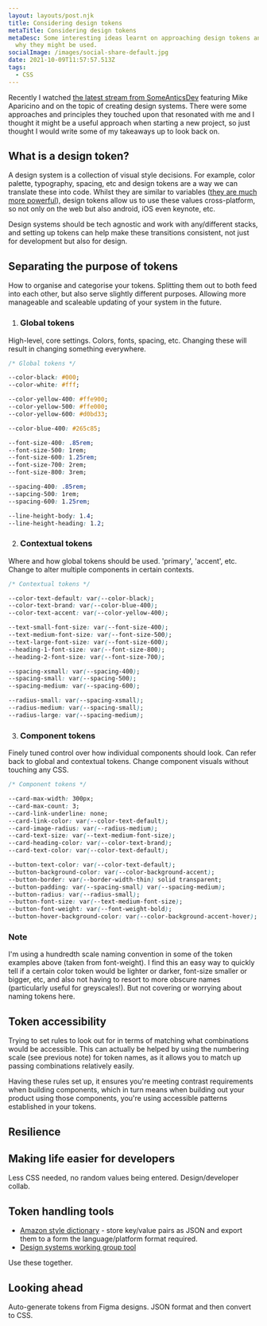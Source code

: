 ```yaml
---
layout: layouts/post.njk
title: Considering design tokens
metaTitle: Considering design tokens
metaDesc: Some interesting ideas learnt on approaching design tokens and how and
  why they might be used.
socialImage: /images/social-share-default.jpg
date: 2021-10-09T11:57:57.513Z
tags:
  - CSS
---
```

Recently I watched [the latest stream from SomeAnticsDev](https://someantics.dev/build-your-own-design-system/) featuring Mike Aparicino and on the topic of creating design systems. There were some approaches and principles they touched upon that resonated with me and I thought it might be a useful approach when starting a new project, so just thought I would write some of my takeaways up to look back on.

## What is a design token?
A design system is a collection of visual style decisions. For example, color palette, typography, spacing, etc and design tokens are a way we can translate these into code. Whilst they are similar to variables ([they are much more powerful](https://piccalil.li/tutorial/what-are-design-tokens/)), design tokens allow us to use these values cross-platform, so not only on the web but also android, iOS even keynote, etc.

Design systems should be tech agnostic and work with any/different stacks, and setting up tokens can help make these transitions consistent, not just for development but also for design.

## Separating the purpose of tokens
How to organise and categorise your tokens. Splitting them out to both feed into each other, but also serve slightly different purposes. Allowing more manageable and scaleable updating of your system in the future.

1. ### Global tokens
High-level, core settings. Colors, fonts, spacing, etc. Changing these will result in changing something everywhere.

```css
/* Global tokens */

--color-black: #000;
--color-white: #fff;

--color-yellow-400: #ffe900;
--color-yellow-500: #ffe000;
--color-yellow-600: #d0bd33;

--color-blue-400: #265c85;

--font-size-400: .85rem;
--font-size-500: 1rem;
--font-size-600: 1.25rem;
--font-size-700: 2rem;
--font-size-800: 3rem;

--spacing-400: .85rem;
--sapcing-500: 1rem;
--spacing-600: 1.25rem;

--line-height-body: 1.4;
--line-height-heading: 1.2;
```

2. ### Contextual tokens
Where and how global tokens should be used. 'primary', 'accent', etc. Change to alter multiple components in certain contexts.

```css
/* Contextual tokens */

--color-text-default: var(--color-black);
--color-text-brand: var(--color-blue-400);
--color-text-accent: var(--color-yellow-400);

--text-small-font-size: var(--font-size-400);
--text-medium-font-size: var(--font-size-500);
--text-large-font-size: var(--font-size-600);
--heading-1-font-size: var(--font-size-800);
--heading-2-font-size: var(--font-size-700);

--spacing-xsmall: var(--spacing-400);
--spacing-small: var(--spacing-500);
--spacing-medium: var(--spacing-600);

--radius-small: var(--spacing-xsmall);
--radius-medium: var(--spacing-small);
--radius-large: var(--spacing-medium);
```

3. ### Component tokens
Finely tuned control over how individual components should look. Can refer back to global and contextual tokens. Change component visuals without touching any CSS.

```css
/* Component tokens */

--card-max-width: 300px;
--card-max-count: 3;
--card-link-underline: none;
--card-link-color: var(--color-text-default);
--card-image-radius: var(--radius-medium);
--card-text-size: var(--text-medium-font-size);
--card-heading-color: var(--color-text-brand);
--card-text-color: var(--color-text-default);

--button-text-color: var(--color-text-default);
--button-background-color: var(--color-background-accent);
--button-border: var(--border-width-thin) solid transparent;
--button-padding: var(--spacing-small) var(--spacing-medium);
--button-radius: var(--radius-small);
--button-font-size: var(--text-medium-font-size);
--button-font-weight: var(--font-weight-bold);
--button-hover-background-color: var(--color-background-accent-hover);
```
<div class="post-note">
<h3>Note</h3>
<p>I'm using a hundredth scale naming convention in some of the token examples above (taken from font-weight). I find this an easy way to quickly tell if a certain color token would be lighter or darker, font-size smaller or bigger, etc, and also not having to resort to more obscure names (particularly useful for greyscales!). But not covering or worrying about naming tokens here.</p>
</div>

## Token accessibility
Trying to set rules to look out for in terms of matching what combinations would be accessible. This can actually be helped by using the numbering scale (see previous note) for token names, as it allows you to match up passing combinations relatively easily.

Having these rules set up, it ensures you're meeting contrast requirements when building components, which in turn means when building out your product using those components, you're using accessible patterns established in your tokens.

## Resilience

## Making life easier for developers
Less CSS needed, no random values being entered. Design/developer collab.

## Token handling tools
* [Amazon style dictionary](https://amzn.github.io/style-dictionary/#/) - store key/value pairs as JSON and export them to a form the language/platform format required. 
* [Design systems working group tool](https://github.com/design-tokens/community-group)

Use these together.

## Looking ahead
Auto-generate tokens from Figma designs. JSON format and then convert to CSS.

